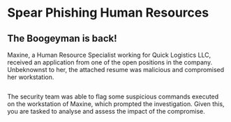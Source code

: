 # Spear Phishing Human Resources
## The Boogeyman is back!
Maxine, a Human Resource Specialist working for Quick Logistics LLC, received an application from one of the open positions in the company. Unbeknownst to her, the attached resume was malicious and compromised her workstation.


<div>
<img src="" />
</div>

The security team was able to flag some suspicious commands executed on the workstation of Maxine, which prompted the investigation. Given this, you are tasked to analyse and assess the impact of the compromise.
